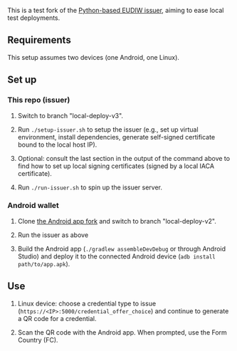 This is a test fork of the [Python-based EUDIW
issuer](https://github.com/eu-digital-identity-wallet/eudi-srv-web-issuing-eudiw-py/),
aiming to ease local test deployments.

## Requirements

This setup assumes two devices (one Android, one Linux).

## Set up

### This repo (issuer)

1. Switch to branch "local-deploy-v3".

2. Run `./setup-issuer.sh` to setup the issuer (e.g., set up virtual
   environment, install dependencies, generate self-signed certificate
   bound to the local host IP).

3. Optional: consult the last section in the output of the command
   above to find how to set up local signing certificates (signed
   by a local IACA certificate).

4. Run `./run-issuer.sh` to spin up the issuer server.

### Android wallet

1. Clone [the Android app fork](https://github.com/gfour/eudi-app-android-wallet-ui)
   and switch to branch "local-deploy-v2".

3. Run the issuer as above

4. Build the Android app (`./gradlew assembleDevDebug` or through Android Studio) and deploy
   it to the connected Android device (`adb install path/to/app.apk`).

## Use

1. Linux device: choose a credential type to issue (`https://<IP>:5000/credential_offer_choice`)
   and continue to generate a QR code for a credential.

2. Scan the QR code with the Android app. When prompted, use the Form Country (FC).

